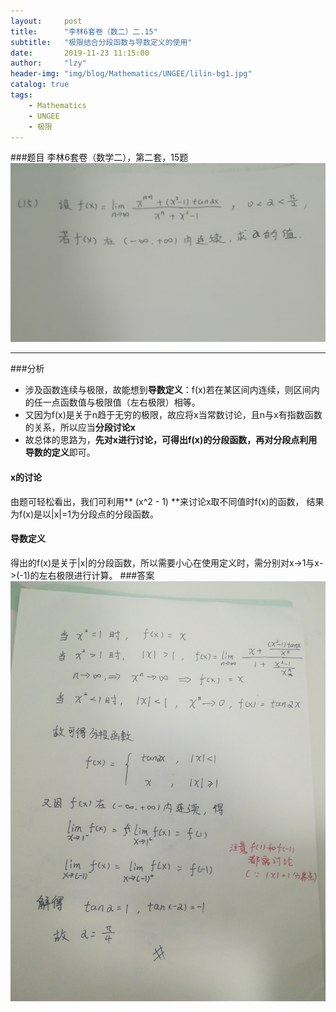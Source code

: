 ```yaml
---
layout:     post
title:      "李林6套卷（数二）二.15"
subtitle:   "极限结合分段函数与导数定义的使用"
date:       2019-11-23 11:15:00
author:     "lzy"
header-img: "img/blog/Mathematics/UNGEE/lilin-bg1.jpg"
catalog: true
tags:
    - Mathematics
    - UNGEE
    - 极限
---
```


###题目
李林6套卷（数学二），第二套，15题
![题目](../../../img/blog/Mathematics/UNGEE/2019-11-23-lilin1.2.15q.jpg)

---
###分析

* 涉及函数连续与极限，故能想到**导数定义**：f(x)若在某区间内连续，则区间内的任一点函数值与极限值（左右极限）相等。
* 又因为f(x)是关于n趋于无穷的极限，故应将x当常数讨论，且n与x有指数函数的关系，所以应当**分段讨论x**
* 故总体的思路为，**先对x进行讨论，可得出f(x)的分段函数，再对分段点利用导数的定义**即可。

#### x的讨论
由题可轻松看出，我们可利用** (x^2 - 1) **来讨论x取不同值时f(x)的函数，
结果为f(x)是以|x|=1为分段点的分段函数。
#### 导数定义
得出的f(x)是关于|x|的分段函数，所以需要小心在使用定义时，需分别对x->1与x->(-1)的左右极限进行计算。
###答案
![答案](../../../img/blog/Mathematics/UNGEE/2019-11-23-lilin1.2.15a.jpg)